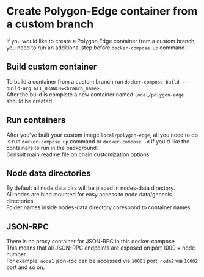 # Create Polygon-Edge container from a custom branch

If you would like to create a Polygon Edge container from a custom branch, you need to run an additional step before `docker-compose up` command.

## Build custom container
To build a container from a custom branch run `docker-compose build --build-arg GIT_BRANCH=<branch_name>`.   
After the build is complete a new container named `local/polygon-edge` should be created.

## Run containers
After you've built your custom image `local/polygon-edge`, all you need to do is run `docker-compose up` command or `docker-compose -d` if you'd like the containers to run in the background.    
Consult main readme file on chain customization options.

## Node data directories
By default all node data dirs will be placed in nodes-data directory.   
All nodes are bind mounted for easy access to node data/genesis directories.  
Folder names inside nodes-data directory corespond to container names.

## JSON-RPC
There is no proxy container for JSON-RPC in this docker-compose.  
This means that all JSON-RPC endpoints are exposed on port 1000 + node number.   
For example: `node1` json-rpc can be accessed via `10001` port, `node2` via `10002` port and so on.